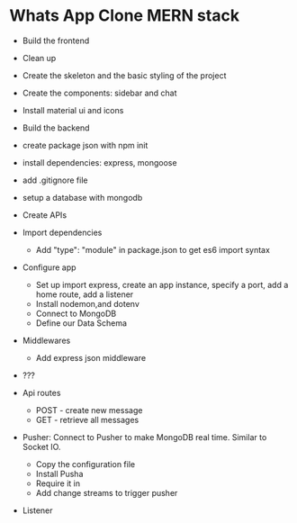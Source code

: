 # Whats App Clone MERN stack

- Build the frontend

- Clean up
- Create the skeleton and the basic styling of the project
- Create the components: sidebar and chat
- Install material ui and icons

- Build the backend

- create package json with npm init
- install dependencies: express, mongoose
- add .gitignore file
- setup a database with mongodb

- Create APIs

- Import dependencies
  - Add "type": "module" in package.json to get es6 import syntax
- Configure app
  - Set up import express, create an app instance, specify a port, add a home route, add a listener
  - Install nodemon,and dotenv
  - Connect to MongoDB
  - Define our Data Schema
- Middlewares
  - Add express json middleware
- ???
- Api routes

  - POST - create new message
  - GET - retrieve all messages

- Pusher: Connect to Pusher to make MongoDB real time. Similar to Socket IO.
  - Copy the configuration file
  - Install Pusha
  - Require it in
  - Add change streams to trigger pusher
- Listener
